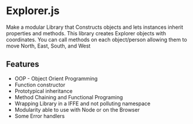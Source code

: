 # Explorer.js
Make a modular Library that Constructs objects and lets instances inherit properties and methods. This library creates Explorer objects with coordinates. You can call methods on each object/person allowing them to move North, East, South, and West

## Features 
* OOP - Object Orient Programming
* Function constructor 
* Prototypical inheritance
* Method Chaining and Functional Programing 
* Wrapping Library in a IFFE and not polluting namespace
* Modularity able to use with Node or on the Browser
* Some Error handlers